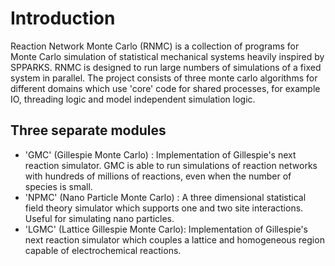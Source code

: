 # Introduction
Reaction Network Monte Carlo (RNMC) is a collection of programs for Monte Carlo simulation of statistical mechanical systems heavily inspired by SPPARKS. RNMC is designed to run large numbers of simulations of a fixed system in parallel. The project consists of three monte carlo algorithms for different domains which use 'core' code for shared processes, for example IO, threading logic and model independent simulation logic.

## Three separate modules
- 'GMC' (Gillespie Monte Carlo) : Implementation of Gillespie's next reaction simulator. GMC is able to run simulations of reaction networks with hundreds of millions of reactions, even when the number of species is small.
- 'NPMC' (Nano Particle Monte Carlo) : A three dimensional statistical field theory simulator which supports one and two site interactions. Useful for simulating nano particles.
- 'LGMC' (Lattice Gillespie Monte Carlo):  Implementation of Gillespie's next reaction simulator which couples a lattice and homogeneous region capable of electrochemical reactions.
